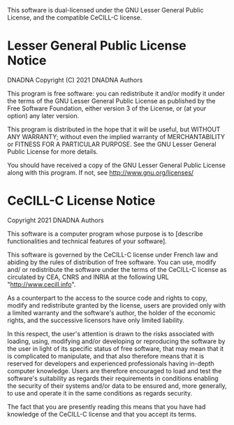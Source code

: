 This software is dual-licensed under the GNU Lesser General Public License,
and the compatible CeCILL-C license.


Lesser General Public License Notice
====================================

DNADNA
Copyright (C) 2021  DNADNA Authors

This program is free software: you can redistribute it and/or modify
it under the terms of the GNU Lesser General Public License as published by
the Free Software Foundation, either version 3 of the License, or
(at your option) any later version.

This program is distributed in the hope that it will be useful,
but WITHOUT ANY WARRANTY; without even the implied warranty of
MERCHANTABILITY or FITNESS FOR A PARTICULAR PURPOSE.  See the
GNU Lesser General Public License for more details.

You should have received a copy of the GNU Lesser General Public License
along with this program.  If not, see <http://www.gnu.org/licenses/>


CeCILL-C License Notice
=======================

Copyright 2021 DNADNA Authors

This software is a computer program whose purpose is to [describe
functionalities and technical features of your software].

This software is governed by the CeCILL-C license under French law and
abiding by the rules of distribution of free software.  You can use,
modify and/ or redistribute the software under the terms of the CeCILL-C
license as circulated by CEA, CNRS and INRIA at the following URL
"http://www.cecill.info".

As a counterpart to the access to the source code and rights to copy,
modify and redistribute granted by the license, users are provided only
with a limited warranty and the software's author, the holder of the
economic rights, and the successive licensors have only limited
liability.

In this respect, the user's attention is drawn to the risks associated
with loading, using, modifying and/or developing or reproducing the
software by the user in light of its specific status of free software,
that may mean that it is complicated to manipulate, and that also
therefore means that it is reserved for developers and experienced
professionals having in-depth computer knowledge. Users are therefore
encouraged to load and test the software's suitability as regards their
requirements in conditions enabling the security of their systems and/or
data to be ensured and, more generally, to use and operate it in the
same conditions as regards security.

The fact that you are presently reading this means that you have had
knowledge of the CeCILL-C license and that you accept its terms.
